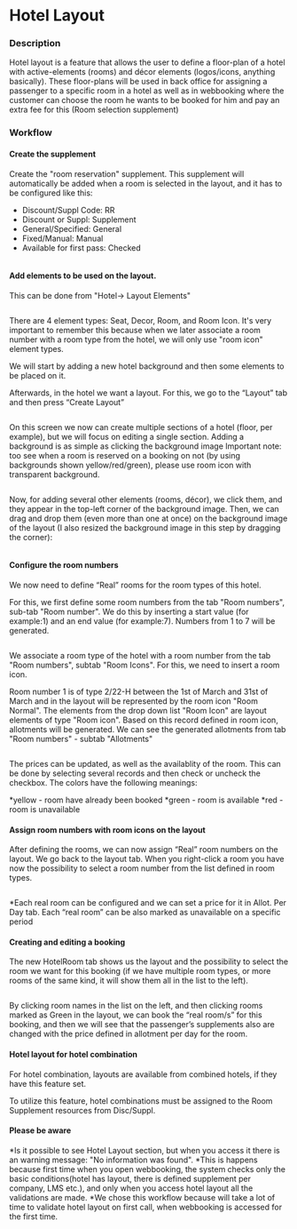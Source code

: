 # Hotel Layout

### Description <a href="#description" id="description"></a>

Hotel layout is a feature that allows the user to define a floor-plan of a hotel with active-elements (rooms) and décor elements (logos/icons, anything basically). These floor-plans will be used in back office for assigning a passenger to a specific room in a hotel as well as in webbooking where the customer can choose the room he wants to be booked for him and pay an extra fee for this (Room selection supplement)

### Workflow <a href="#workflow" id="workflow"></a>

#### **Create the supplement**

Create the "room reservation" supplement. This supplement will automatically be added when a room is selected in the layout, and it has to be configured like this:

* Discount/Suppl Code: RR
* Discount or Suppl: Supplement
* General/Specified: General
* Fixed/Manual: Manual
* Available for first pass: Checked

<figure><img src="../../.gitbook/assets/image (2) (1) (1) (1) (1) (1) (1) (1) (1) (1) (1) (1) (1) (1) (1) (1) (1) (1) (1) (1) (1) (1).png" alt=""><figcaption></figcaption></figure>

#### **Add elements to be used on the layout.**

This can be done from "Hotel-> Layout Elements"

<figure><img src="../../.gitbook/assets/image (3) (1) (1) (1) (1) (1) (1) (1) (1) (1) (1) (1) (1) (1) (1) (1) (1) (1) (1) (1) (1) (1).png" alt=""><figcaption></figcaption></figure>

There are 4 element types: Seat, Decor, Room, and Room Icon. It's very important to remember this because when we later associate a room number with a room type from the hotel, we will only use "room icon" element types.

&#x20;We will start by adding a new hotel background and then some elements to be placed on it.

&#x20;Afterwards, in the hotel we want a layout. For this, we go to the “Layout” tab and then press “Create Layout”

<figure><img src="../../.gitbook/assets/image (4) (1) (1) (1) (1) (1) (1) (1) (1) (1) (1) (1) (1) (1) (1) (1) (1) (1) (1) (1) (1).png" alt=""><figcaption></figcaption></figure>

&#x20;On this screen we now can create multiple sections of a hotel (floor, per example), but we will focus on editing a single section. Adding a background is as simple as clicking the background image Important note: too see when a room is reserved on a booking on not (by using backgrounds shown yellow/red/green), please use room icon with transparent background.

<figure><img src="../../.gitbook/assets/image (5) (1) (1) (1) (1) (1) (1) (1) (1) (1) (1) (1) (1) (1) (1) (1) (1) (1) (1) (1) (1).png" alt=""><figcaption></figcaption></figure>

Now, for adding several other elements (rooms, décor), we click them, and they appear in the top-left corner of the background image. Then, we can drag and drop them (even more than one at once) on the background image of the layout (I also resized the background image in this step by dragging the corner):

<figure><img src="../../.gitbook/assets/image (6) (1) (1) (1) (1) (1) (1) (1) (1) (1) (1) (1) (1) (1) (1) (1) (1) (1) (1).png" alt=""><figcaption></figcaption></figure>

#### **Configure the room numbers**

We now need to define “Real” rooms for the room types of this hotel.

&#x20;For this, we first define some room numbers from the tab "Room numbers", sub-tab "Room number". We do this by inserting a start value (for example:1) and an end value (for example:7). Numbers from 1 to 7 will be generated.&#x20;

<figure><img src="../../.gitbook/assets/image (7) (1) (1) (1) (1) (1) (1) (1) (1) (1) (1) (1) (1) (1) (1) (1) (1).png" alt=""><figcaption></figcaption></figure>

We associate a room type of the hotel with a room number from the tab "Room numbers", subtab "Room Icons". For this, we need to insert a room icon.

Room number 1 is of type 2/22-H between the 1st of March and 31st of March and in the layout will be represented by the room icon "Room Normal". The elements from the drop down list "Room Icon" are layout elements of type "Room icon". Based on this record defined in room icon, allotments will be generated. We can see the generated allotments from tab "Room numbers" - subtab "Allotments"

<figure><img src="../../.gitbook/assets/image (8) (1) (1) (1) (1) (1) (1) (1) (1) (1) (1) (1) (1) (1) (1) (1) (1).png" alt=""><figcaption></figcaption></figure>

The prices can be updated, as well as the availablity of the room. This can be done by selecting several records and then check or uncheck the checkbox. The colors have the following meanings:

\*yellow - room have already been booked \*green - room is available \*red - room is unavailable

#### **Assign room numbers with room icons on the layout**

After defining the rooms, we can now assign “Real” room numbers on the layout. We go back to the layout tab. When you right-click a room you have now the possibility to select a room number from the list defined in room types.

<figure><img src="../../.gitbook/assets/image (9) (1) (1) (1) (1) (1) (1) (1) (1) (1) (1) (1) (1) (1) (1).png" alt=""><figcaption></figcaption></figure>

\*Each real room can be configured and we can set a price for it in Allot. Per Day tab. Each “real room” can be also marked as unavailable on a specific period

#### **Creating and editing a booking**

The new HotelRoom tab shows us the layout and the possibility to select the room we want for this booking (if we have multiple room types, or more rooms of the same kind, it will show them all in the list to the left).

<figure><img src="../../.gitbook/assets/image (10) (1) (1) (1) (1) (1) (1) (1) (1) (1) (1) (1) (1) (1) (1).png" alt=""><figcaption></figcaption></figure>

By clicking room names in the list on the left, and then clicking rooms marked as Green in the layout, we can book the “real room/s” for this booking, and then we will see that the passenger’s supplements also are changed with the price defined in allotment per day for the room.

#### **Hotel layout for hotel combination**

For hotel combination, layouts are available from combined hotels, if they have this feature set.

To utilize this feature, hotel combinations must be assigned to the Room Supplement resources from Disc/Suppl.

#### **Please be aware**

\*Is it possible to see Hotel Layout section, but when you access it there is an warning message: "No information was found". \*This is happens because first time when you open webbooking, the system checks only the basic conditions(hotel has layout, there is defined supplement per company, LMS etc.), and only when you access hotel layout all the validations are made. \*We chose this workflow because will take a lot of time to validate hotel layout on first call, when webbooking is accessed for the first time.
